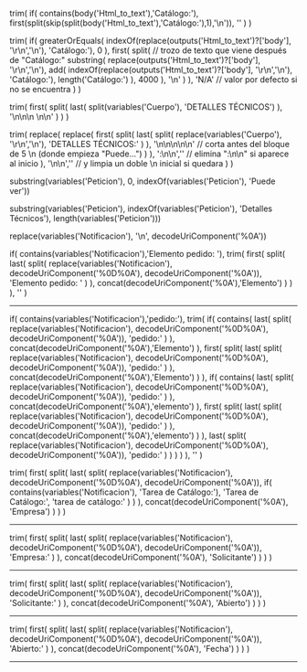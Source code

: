 trim(
    if(
        contains(body('Html_to_text'),'Catálogo:'),
        first(split(skip(split(body('Html_to_text'),'Catálogo:'),1),'\n')),
        ''
    )
)


trim(
  if(
    greaterOrEquals(
      indexOf(replace(outputs('Html_to_text')?['body'], '\r\n','\n'), 'Catálogo:'),
      0
    ),
    first(
      split(
        // trozo de texto que viene después de "Catálogo:"
        substring(
          replace(outputs('Html_to_text')?['body'], '\r\n','\n'),
          add(
            indexOf(replace(outputs('Html_to_text')?['body'], '\r\n','\n'), 'Catálogo:'),
            length('Catálogo:')
          ),
          4000
        ),
        '\n'
      )
    ),
    'N/A'   // valor por defecto si no se encuentra
  )
)

trim(
  first(
    split(
      last(
        split(variables('Cuerpo'), 'DETALLES TÉCNICOS')
      ),
      '\n\n\n \n\n'
    )
  )
)




trim(
  replace(
    replace(
      first(
        split(
          last(
            split(
              replace(variables('Cuerpo'), '\r\n','\n'),
              'DETALLES TÉCNICOS:'
            )
          ),
          '\n\n\n\n\n'           // corta antes del bloque de 5 \n (donde empieza "Puede...")
        )
      ),
      ':\n\n',''                  // elimina ":\n\n" si aparece al inicio
    ),
    '\n\n',''                     // y limpia un doble \n inicial si quedara
  )
)

substring(variables('Peticion'), 0, indexOf(variables('Peticion'), 'Puede ver'))

substring(variables('Peticion'), indexOf(variables('Peticion'), 'Detalles Técnicos'), length(variables('Peticion')))

replace(variables('Notificacion'), '\n', decodeUriComponent('%0A'))

if(
  contains(variables('Notificacion'),'Elemento pedido: '),
  trim(
    first(
      split(
        last(
          split(
            replace(variables('Notificacion'), decodeUriComponent('%0D%0A'), decodeUriComponent('%0A')),
            'Elemento pedido: '
          )
        ),
        concat(decodeUriComponent('%0A'),'Elemento')
      )
    )
  ),
  ''
)

---

if(
  contains(variables('Notificacion'),'pedido:'),
  trim(
    if(
      contains(
        last(
          split(
            replace(variables('Notificacion'), decodeUriComponent('%0D%0A'), decodeUriComponent('%0A')),
            'pedido:'
          )
        ),
        concat(decodeUriComponent('%0A'),'Elemento')
      ),
      first(
        split(
          last(
            split(
              replace(variables('Notificacion'), decodeUriComponent('%0D%0A'), decodeUriComponent('%0A')),
              'pedido:'
            )
          ),
          concat(decodeUriComponent('%0A'),'Elemento')
        )
      ),
      if(
        contains(
          last(
            split(
              replace(variables('Notificacion'), decodeUriComponent('%0D%0A'), decodeUriComponent('%0A')),
              'pedido:'
            )
          ),
          concat(decodeUriComponent('%0A'),'elemento')
        ),
        first(
          split(
            last(
              split(
                replace(variables('Notificacion'), decodeUriComponent('%0D%0A'), decodeUriComponent('%0A')),
                'pedido:'
              )
            ),
            concat(decodeUriComponent('%0A'),'elemento')
          )
        ),
        last(
          split(
            replace(variables('Notificacion'), decodeUriComponent('%0D%0A'), decodeUriComponent('%0A')),
            'pedido:'
          )
        )
      )
    )
  ),
  ''
)


trim(
  first(
    split(
      last(
        split(
          replace(variables('Notificacion'), decodeUriComponent('%0D%0A'), decodeUriComponent('%0A')),
          if(
            contains(variables('Notificacion'), 'Tarea de Catálogo:'),
            'Tarea de Catálogo:',
            'tarea de catálogo:'
          )
        )
      ),
      concat(decodeUriComponent('%0A'), 'Empresa')
    )
  )
)

---

trim(
  first(
    split(
      last(
        split(
          replace(variables('Notificacion'), decodeUriComponent('%0D%0A'), decodeUriComponent('%0A')),
          'Empresa:'
        )
      ),
      concat(decodeUriComponent('%0A'), 'Solicitante')
    )
  )
)

---

trim(
  first(
    split(
      last(
        split(
          replace(variables('Notificacion'), decodeUriComponent('%0D%0A'), decodeUriComponent('%0A')),
          'Solicitante:'
        )
      ),
      concat(decodeUriComponent('%0A'), 'Abierto')
    )
  )
)

---

trim(
  first(
    split(
      last(
        split(
          replace(variables('Notificacion'), decodeUriComponent('%0D%0A'), decodeUriComponent('%0A')),
          'Abierto:'
        )
      ),
      concat(decodeUriComponent('%0A'), 'Fecha')
    )
  )
)

---


